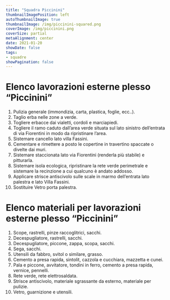 ```yaml
---
title: "Squadra Piccinini"
thumbnailImagePosition: left
autoThumbnailImage: true
thumbnailImage: /img/piccinini-squared.png
coverImage: /img/piccinini.png
coverSize: partial
metaAlignment: center
date: 2021-01-20
showDate: false
tags:
- squadre
showPagination: false
---
```


# Elenco lavorazioni esterne plesso “Piccinini”

1. Pulizia generale (immondizia, carta, plastica, foglie, ecc..).
2. Taglio erba nelle zone a verde.
3. Togliere erbacce dai vialetti, cordoli e marciapiedi.
4. Togliere il ramo caduto dall’area verde situata sul lato sinistro dell’entrata di via Fiorentini in modo da ripristinare l’area.
5. Sistemare cancello lato villa Fassini.
6. Cementare e rimettere a posto le copertine in travertino spaccate o divelte dai muri.
7. Sistemare staccionata lato via Fiorentini (renderla più stabile) e pitturarla.
8. Sistemare isola ecologica, ripristinare la rete verde perimetrale e sistemare la recinzione a cui qualcuno è andato addosso.
9. Applicare strisce antiscivolo sulle scale in marmo dell’entrata lato palestra e lato Villa Fassini.
10. Sostituire Vetro porta palestra.

# Elenco materiali per lavorazioni esterne plesso “Piccinini”

1. Scope, rastrelli, pinze raccoglitrici, sacchi.
2. Decespugliatore, rastrelli, sacchi.
3. Decespugliatore, piccone, zappa, scopa, sacchi.
4. Sega, sacchi.
5. Utensili da fabbro, svitol o similare, grasso.
6. Cemento a presa rapida, sintolit, cazzola e cucchiara, mazzetta e cunei.
7. Pala e piccone, avvitatore, tondini in ferro, cemento a presa rapida, vernice, pennelli.
8. Rete verde, rete elettrosaldata.
9. Strisce antiscivolo, materiale sgrassante da esterno, materiale per pulizie.
10. Vetro, guarnizione e utensili.

